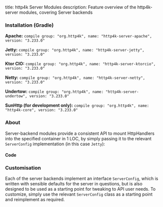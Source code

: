 title: http4k Server Modules
description: Feature overview of the http4k-server modules, covering Server backends

### Installation (Gradle)
**Apache:** ```compile group: "org.http4k", name: "http4k-server-apache", version: "3.233.0"```

**Jetty:** ```compile group: "org.http4k", name: "http4k-server-jetty", version: "3.233.0"```

**Ktor CIO:** ```compile group: "org.http4k", name: "http4k-server-ktorcio", version: "3.233.0"```

**Netty:** ```compile group: "org.http4k", name: "http4k-server-netty", version: "3.233.0"```

**Undertow:** ```compile group: "org.http4k", name: "http4k-server-undertow", version: "3.233.0"```

**SunHttp (for development only):** ```compile group: "org.http4k", name: "http4k-core", version: "3.233.0"```

### About
Server-backend modules provide a consistent API to mount HttpHandlers into the specified container in 1 LOC, by 
simply passing it to the relevant `ServerConfig` implementation (in this case `Jetty`):

#### Code [<img class="octocat"/>](https://github.com/http4k/http4k/blob/master/src/docs/guide/modules/servers/example_http.kt)
<script src="https://gist-it.appspot.com/https://github.com/http4k/http4k/blob/master/src/docs/guide/modules/servers/example_http.kt"></script>

### Customisation
Each of the server backends implement an interface `ServerConfig`, which is written with sensible defaults for the server in questions, 
but is also designed to be used as a starting point for tweaking to API user needs. To customize, simply use the relevant `ServerConfig` 
class as a starting point and reimplement as required.
